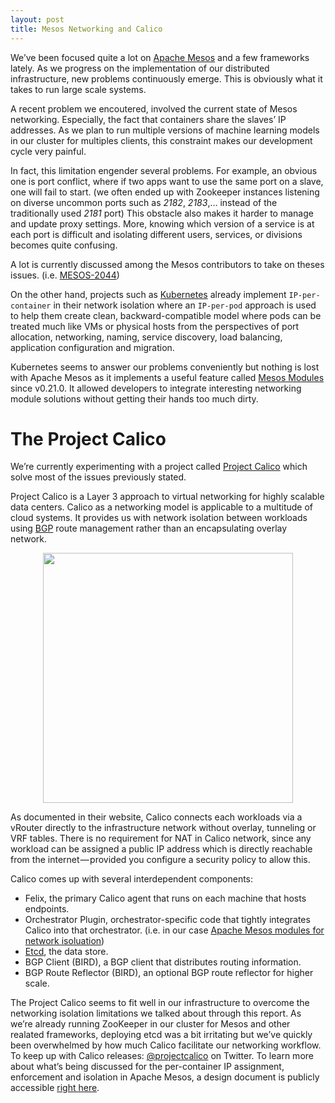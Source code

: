```yaml
---
layout: post
title: Mesos Networking and Calico
---
```


We’ve been focused quite a lot on
[Apache Mesos](http://mesos.apache.org/) and a few frameworks 
lately. As we progress on the implementation of our distributed
infrastructure, new problems continuously emerge. This is obviously
what it takes to run large scale systems.

A recent problem we encoutered, involved the current state of Mesos
networking. Especially, the fact that containers share the slaves’ IP
addresses. As we plan to run multiple versions of machine learning
models in our cluster for multiples clients, this constraint makes our
development cycle very painful.

In fact, this limitation engender several problems. For example, an
obvious one is port conflict, where if two apps want to use the same
port on a slave, one will fail to start. (we often ended up with
Zookeeper instances listening on diverse uncommon ports such as
_2182_, _2183_,… instead of the traditionally used _2181_ port) This
obstacle also makes it harder to manage and update proxy settings.
More, knowing which version of a service is at each port is difficult
and isolating different users, services, or divisions becomes quite
confusing.

A lot is currently discussed among the Mesos contributors to take on
theses issues. (i.e. [MESOS-2044](https://issues.apache.org/jira/browse/MESOS-2044))

On the other hand, projects such as [Kubernetes](http://kubernetes.io/) already implement
`IP-per-container` in their network isolation where an `IP-per-pod`
approach is used to help them create clean, backward-compatible model
where pods can be treated much like VMs or physical hosts from the
perspectives of port allocation, networking, naming, service
discovery, load balancing, application configuration and migration.

Kubernetes seems to answer our problems conveniently but nothing is
lost with Apache Mesos as it implements a useful feature called [Mesos
Modules](http://mesos.apache.org/documentation/latest/modules/) since
v0.21.0. It allowed developers to integrate interesting networking
module solutions without getting their hands too much dirty.

# The Project Calico

We’re currently experimenting with a project called
[Project Calico](http://www.projectcalico.org/learn/) which solve most
of the issues previously stated. 

Project Calico is a Layer 3 approach to virtual networking for highly
scalable data centers. Calico as a networking model is applicable to a
multitude of cloud systems. It provides us with network isolation
between workloads using
[BGP](https://en.wikipedia.org/wiki/Border_Gateway_Protocol) route
management rather than an encapsulating overlay network.

<center>
<img src="https://d262ilb51hltx0.cloudfront.net/max/800/1*us5m2r7XNpqnz0wQ1QclLQ.png" height="400" />
</center>

As documented in their website, Calico connects each workloads via a
vRouter directly to the infrastructure network without overlay,
tunneling or VRF tables. There is no requirement for NAT in Calico
network, since any workload can be assigned a public IP address which
is directly reachable from the internet — provided you configure a
security policy to allow this.

Calico comes up with several interdependent components:

- Felix, the primary Calico agent that runs on each machine that hosts
  endpoints.
- Orchestrator Plugin, orchestrator-specific code that tightly
  integrates Calico into that orchestrator. (i.e. in our case [Apache
  Mesos modules for network isoluation](https://github.com/mesosphere/net-modules)) 
- [Etcd](https://coreos.com/etcd/), the data store.
- BGP Client (BIRD), a BGP client that distributes routing
  information. 
- BGP Route Reflector (BIRD), an optional BGP route reflector for
  higher scale.

The Project Calico seems to fit well in our infrastructure to overcome
the networking isolation limitations we talked about through this
report. As we’re already running ZooKeeper in our cluster for Mesos
and other realated frameworks, deploying etcd was a bit irritating but
we’ve quickly been overwhelmed by how much Calico facilitate our
networking workflow. To keep up with Calico releases:
[@projectcalico](http://twitter.com/projectcalico) on Twitter. To
learn more about what’s being discussed for the per-container IP
assignment, enforcement and isolation in Apache Mesos, a design
document is publicly accessible
[right here](https://docs.google.com/document/d/17mXtAmdAXcNBwp_JfrxmZcQrs7EO6ancSbejrqjLQ0g/edit).
